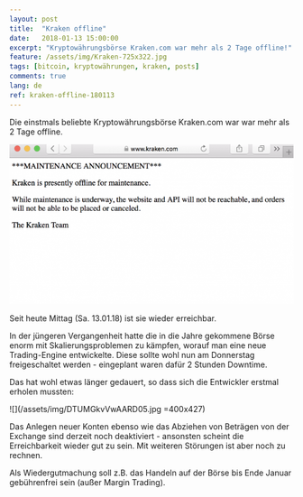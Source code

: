 ```yaml
---
layout: post
title:  "Kraken offline"
date:   2018-01-13 15:00:00
excerpt: "Kryptowährungsbörse Kraken.com war mehr als 2 Tage offline!"
feature: /assets/img/Kraken-725x322.jpg
tags: [bitcoin, kryptowährungen, kraken, posts]
comments: true
lang: de
ref: kraken-offline-180113
---
```


Die einstmals beliebte Kryptowährungsbörse Kraken.com war war mehr als 2 Tage 
offline. 

![](/assets/img/Kraken-Offline.png)

Seit heute Mittag (Sa. 13.01.18) ist sie wieder erreichbar.

In der jüngeren Vergangenheit hatte die in die Jahre gekommene Börse enorm mit
Skalierungsproblemen zu kämpfen, worauf man eine neue Trading-Engine entwickelte.
Diese sollte wohl nun am Donnerstag freigeschaltet werden - eingeplant waren dafür
2 Stunden Downtime. 

Das hat wohl etwas länger gedauert, so dass sich die Entwickler
erstmal erholen mussten:

![](/assets/img/DTUMGkvVwAARD05.jpg =400x427)

Das Anlegen neuer Konten ebenso wie das Abziehen von Beträgen von der Exchange
sind derzeit noch deaktiviert - ansonsten scheint die Erreichbarkeit wieder gut zu
sein. Mit weiteren Störungen ist aber noch zu rechnen.

Als Wiedergutmachung soll z.B. das Handeln auf der Börse bis Ende Januar gebührenfrei
sein (außer Margin Trading). 
 